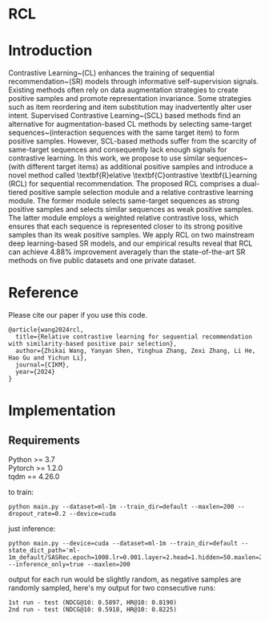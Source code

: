# RCL
# Introduction
Contrastive Learning~(CL) enhances the training of sequential recommendation~(SR) models through informative self-supervision signals. Existing methods often rely on data augmentation strategies to create positive samples and promote representation invariance. Some strategies such as item reordering and item substitution may inadvertently alter user intent. Supervised Contrastive Learning~(SCL) based methods find an alternative for augmentation-based CL methods by selecting same-target sequences~(interaction sequences with the same target item) to form positive samples. However, SCL-based methods suffer from the scarcity of same-target sequences and consequently lack enough signals for contrastive learning.
In this work, we propose to use similar sequences~(with different target items) as additional positive samples and introduce a novel method called \textbf{R}elative \textbf{C}ontrastive \textbf{L}earning (RCL) for sequential recommendation. The proposed RCL comprises a dual-tiered positive sample selection module and a relative contrastive learning module. The former module selects same-target sequences as strong positive samples and selects similar sequences as weak positive samples. The latter module employs a weighted relative contrastive loss, which ensures that each sequence is represented closer to its strong positive samples than its weak positive samples.
We apply RCL on two mainstream deep learning-based SR models, and our empirical results reveal that RCL can achieve 4.88\% improvement averagely than the state-of-the-art SR methods on five public datasets and one private dataset.

# Reference

Please cite our paper if you use this code.

```
@article{wang2024rcl,
  title={Relative contrastive learning for sequential recommendation
with similarity-based positive pair selection},
  author={Zhikai Wang, Yanyan Shen, Yinghua Zhang, Zexi Zhang, Li He, Hao Gu and Yichun Li},
  journal={CIKM},
  year={2024}
}
```

# Implementation
## Requirements

Python >= 3.7  
Pytorch >= 1.2.0  
tqdm == 4.26.0


to train:

```
python main.py --dataset=ml-1m --train_dir=default --maxlen=200 --dropout_rate=0.2 --device=cuda
```

just inference:

```
python main.py --device=cuda --dataset=ml-1m --train_dir=default --state_dict_path='ml-1m_default/SASRec.epoch=1000.lr=0.001.layer=2.head=1.hidden=50.maxlen=200.pth' --inference_only=true --maxlen=200

```

output for each run would be slightly random, as negative samples are randomly sampled, here's my output for two consecutive runs:

```
1st run - test (NDCG@10: 0.5897, HR@10: 0.8190)
2nd run - test (NDCG@10: 0.5918, HR@10: 0.8225)
```
